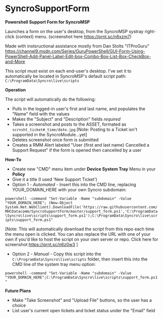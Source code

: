 # SyncroSupportForm

**Powershell Support Form for SyncroMSP**

Launches a form on the user's desktop, from the SyncroMSP systray right-click (context) menu. (screenshot here https://prnt.sc/n6xzm7)

Made with instsructional assistance mostly from Dan Stolts "ITProGuru"
https://channel9.msdn.com/Series/GuruPowerShell/GUI-Form-Using-PowerShell-Add-Panel-Label-Edit-box-Combo-Box-List-Box-CheckBox-and-More

This script must exist on each end-user's desktop.  I've set it to automatically be located in SyncroMSP's default script path: `C:\ProgramData\Syncro\live\scripts`

**Operation**

The script will automatically do the following:
- Pulls in the logged-in user's first and last name, and populates the "Name" field with the values
- Makes the "Subject" and "Description" fields *required*
- Takes a screenshot and posts to the ASSET, formated as
`scrnsht_ticket#_time/date.jpg`
[Note: Posting to a Ticket isn't supported in the SyncroModule...yet]
- Deletes screenshot once form is submitted
- Creates a RMM Alert labeled "User {first and last name} Cancelled a Support Request" if the form is opened then cancelled by a user

**How-To**
- Create new "CMD" menu item under **Device System Tray** Menu in your **Policy**
- Give it a title (I used 'New Support Ticket')
- Option 1 - *Automated* - Insert this into the CMD line, replacing YOUR_DOMAIN_HERE with your own Syncro subdomain:

`powershell -command "Set-Variable -Name "subdomain" -Value "YOUR_DOMAIN_HERE"; (New-Object System.Net.WebClient).DownloadFile('https://raw.githubusercontent.com/MHCDatacomm/SyncroSupportForm/master/support_form.ps1','C:\ProgramData\Syncro\live\scripts\support_form.ps1');C:\ProgramData\Syncro\live\scripts\support_form.ps1"`

[Note: This will automatically download the script from this repo each time the menu open is clicked.  You can also replace the URL with one of your own if you'd like to host the script on your own server or repo. Click here for screenshot https://prnt.sc/n6z0w3 ]
- Option 2 - *Manual* - Copy this script into the `C:\ProgramData\Syncro\live\scripts` folder, then insert this into the CMD line of the system tray menu option:

`powershell -command "Set-Variable -Name "subdomain" -Value "YOUR_DOMAIN_HERE";C:\ProgramData\Syncro\live\scripts\support_form.ps1"`

**Future Plans**
- Make "Take Screenshot" and "Upload File" buttons, so the user has a choice
- List user's current open tickets and ticket status under the "Email" field
